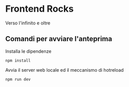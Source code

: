 # Frontend Rocks

Verso l'infinito e oltre

## Comandi per avviare l'anteprima

Installa le dipendenze

`npm install`

Avvia il server web locale ed il meccanismo di hotreload

`npm run dev`